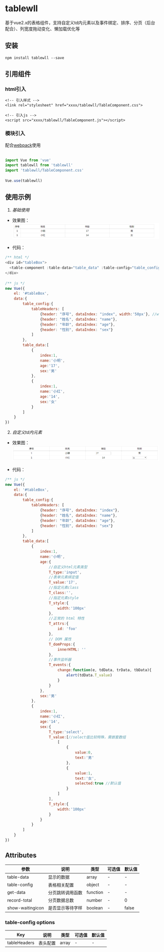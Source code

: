 ﻿# tablewll
基于vue2.x的表格组件，支持自定义td内元素以及事件绑定、排序、分页（后台配合）、列宽度拖动变化、懒加载优化等
## 安装
    npm install tablewll --save
## 引用组件
### html引入

    <!-- 引入样式 -->
    <link rel="stylesheet" href="xxxx/tablewll/TableComponent.css">

    <!-- 引入js -->
    <script src="xxxx/tablewll/TableComponent.js"></script>
    
### 模块引入
配合[webpack](https://webpack.js.org/)使用
```javascript

import Vue from 'vue'
import tablewll from 'tablewll'
import 'tablewll/TableComponent.css'

Vue.use(tablewll)

```

## 使用示例
1. *基础使用*

* 效果图：
![示例1](https://github.com/Lost-Kun/tablewll/blob/master/images/demo1.png)

* 代码：
```javascript
/** html */
<div id="tableBox">
  <table-component :table-data="table_data" :table-config="table_config"></table-component>
</div>

/** js */
new Vue({
	el: '#tableBox',
	data:{
		table_config:{
			tableHeaders: [
				{header: "序号", dataIndex: "index", width:'50px'}, //width设置列宽
				{header: "姓名", dataIndex: "name"},
				{header: "年龄", dataIndex: "age"},
				{header: "性别", dataIndex: "sex"}
			]
		},
		table_data:[
			{
				index:1,
				name:'小明',
				age:'17',
				sex:'男'
			},
			{
				index:1,
				name:'小红',
				age:'14',
				sex:'女'
			}
		]
	}
})

```
2. *自定义td内元素*
* 效果图：
![示例2](https://github.com/Lost-Kun/tablewll/blob/master/images/demo2.png)

* 代码：
```javascript
/** js */
new Vue({
	el: '#tableBox',
	data:{
		table_config:{
			tableHeaders: [
				{header: "序号", dataIndex: "index"},
				{header: "姓名", dataIndex: "name"},
				{header: "年龄", dataIndex: "age"},
				{header: "性别", dataIndex: "sex"}
			]
		},
		table_data:[
			{
				index:1,
				name:'小明',
				age:{
					//自定义html元素类型
					T_type:'input',
					//表单元素绑定值
					T_value:'17',
					//指定元素class
					T_class:'',
					//指定元素style
					T_style:{
						width:'100px'
					},
					//正常的 html 特性
					T_attrs:{
						id: 'foo'
					},
					// DOM 属性
					T_domProps:{
						innerHTML: ''
					},
					//事件监听器
					T_events:{
						change:function(e, tdData, trData, tbData){
							alert(tdData.T_value)
						}
					}
				},
				sex:'男'
			},
			{
				index:1,
				name:'小红',
				age:'14',
				sex:{
					T_type:'select',
					T_value:[//select值比较特殊，需嵌套数组
						[
							{
								value:0,
								text:'男'
							},
							{
								value:1,
								text:'女',
								selected:true //默认值
							}
						]
					],
					T_style:{
						width:'100px'
					}
				}
			}
		]
	}
})
```

## Attributes
参数|说明|类型|可选值|默认值
-|-|-|-|-
table-data|显示的数据|array|-|-
table-config|表格相关配置|object|-|-
get-data|分页跳转调用函数|function|-|-
record-total|分页数据总数|number|-|0
show-waitingicon|是否显示等待字样|boolean|-|false

### table-config options
Key|说明|类型|可选值|默认值
-|-|-|-|-
tableHeaders|表头配置|array|-|-




